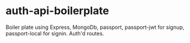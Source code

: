 # auth-api-boilerplate

Boiler plate using Express, MongoDb, passport, passport-jwt for signup, passport-local for signin. Auth'd routes. 
